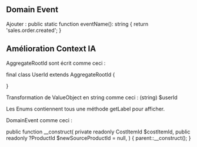 ## Domain Event

Ajouter : 
    public static function eventName(): string
    {
        return 'sales.order.created';
    }


## Amélioration Context IA

AggregateRootId sont écrit comme ceci : 

final class UserId extends AggregateRootId
{
    
}

Transformation de ValueObject en string comme ceci : 
 (string) $userId

Les Enums contiennent tous une méthode getLabel pour afficher.

DomainEvent comme ceci : 

public function __construct(
        private readonly CostItemId $costItemId,
        public readonly ?ProductId $newSourceProductId = null,
) {
    parent::__construct();
}
